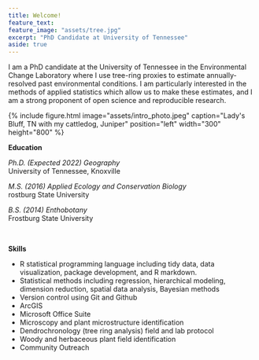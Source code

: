 ```yaml
---
title: Welcome!
feature_text:
feature_image: "assets/tree.jpg"
excerpt: "PhD Candidate at University of Tennessee"
aside: true
---
```


I am a PhD candidate at the University of Tennessee in the Environmental Change Laboratory where I use tree-ring proxies to estimate annually-resolved past environmental conditions. I am particularly interested in the methods of applied statistics which allow us to make these estimates, and I am a strong proponent of open science and reproducible research.

{% include figure.html image="assets/intro_photo.jpeg" caption="Lady's Bluff, TN with my cattledog, Juniper" position="left" width="300" height="800" %}

**Education**

*Ph.D. (Expected 2022) Geography*\
University of Tennessee, Knoxville

*M.S. (2016) Applied Ecology and Conservation Biology*\
rostburg State University

*B.S. (2014) Enthobotany*\
Frostburg State University


&nbsp; 
&nbsp; 

**Skills**
-	R statistical programming language including tidy data, data visualization, package development, and R markdown.
-	Statistical methods including regression, hierarchical modeling, dimension reduction, spatial data analysis, Bayesian methods
- Version control using Git and Github
-	ArcGIS
-	Microsoft Office Suite
-	Microscopy and plant microstructure identification
-	Dendrochronology (tree ring analysis) field and lab protocol
-	Woody and herbaceous plant field identification
-	Community Outreach

